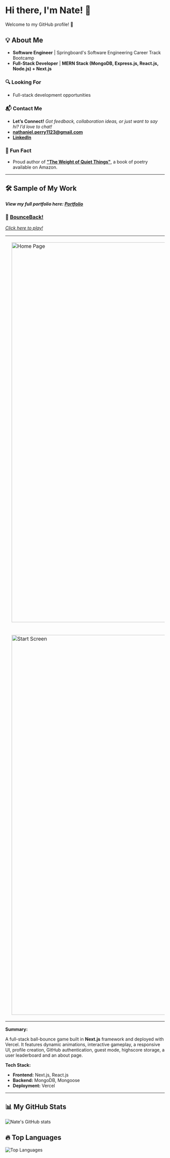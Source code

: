 # Hi there, I'm Nate! 👋

Welcome to my GitHub profile! 🚀

## 💡 About Me

- **Software Engineer** | Springboard's Software Engineering Career Track Bootcamp 
- **Full-Stack Developer** | **MERN Stack (MongoDB, Express.js, React.js, Node.js) + Next.js**

### 🔍 Looking For

- Full-stack development opportunities

### 📬 Contact Me

- **Let’s Connect!** _Got feedback, collaboration ideas, or just want to say hi? I’d love to chat!_
- **[nathaniel.perry1123@gmail.com](mailto:nathaniel.perry1123@gmail.com)**
- **[LinkedIn](https://www.linkedin.com/in/nathaniel-perry-646bb4326)**

### 🎨 Fun Fact

- Proud author of **["The Weight of Quiet Things"](https://a.co/d/0tqders)**, a book of poetry available on Amazon.

---

## 🛠 Sample of My Work

#### _View my full portfolio here: [Portfolio](https://github.com/natep1123/Portfolio)_

### 🏓 [BounceBack!](https://github.com/natep1123/bounceback)
_[Click here to play!](https://bounceback-zeta.vercel.app/)_

<table>
  <tr>
    <td style="padding: 20px;">
      <img src="https://drive.google.com/uc?export=view&id=1PHBPrnpZ-O7PzA0wj9CWCBMRE8y4y92Q" alt="Home Page" width="1200px" />
    </td>
  </tr>
  <tr>
    <td style="padding: 20px;">
      <img src="https://drive.google.com/uc?export=view&id=11PV-ociM1-M7oivNpbBqimppa6gSoll6" alt="Start Screen" width="1200px"/>
    </td>
  </tr>
</table>

**Summary:**

A full-stack ball-bounce game built in **Next.js** framework and deployed with Vercel. It features dynamic animations, interactive gameplay, a responsive UI, profile creation, GitHub authentication, guest mode, highscore storage, a user leaderboard and an about page. 

**Tech Stack:**

- **Frontend:** Next.js, React.js
- **Backend:** MongoDB, Mongoose
- **Deployment:** Vercel

---

## 📊 My GitHub Stats

![Nate's GitHub stats](https://github-readme-stats.vercel.app/api?username=natep1123&show_icons=true&theme=radical)

## 🔥 Top Languages

![Top Languages](https://github-readme-stats.vercel.app/api/top-langs/?username=natep1123&theme=radical&layout=compact)
